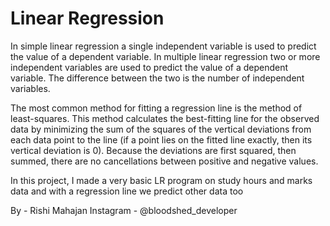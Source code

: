 # Linear Regression
In simple linear regression a single independent variable is used to predict the value of a dependent variable. In multiple linear regression two or more independent variables are used to predict the value of a dependent variable. The difference between the two is the number of independent variables.

The most common method for fitting a regression line is the method of least-squares. This method calculates the best-fitting line for the observed data by minimizing the sum of the squares of the vertical deviations from each data point to the line (if a point lies on the fitted line exactly, then its vertical deviation is 0). Because the deviations are first squared, then summed, there are no cancellations between positive and negative values.

In this project, I made a very basic LR program on study hours and marks data and with a regression line we predict other data too

By - Rishi Mahajan 
Instagram - @bloodshed_developer
